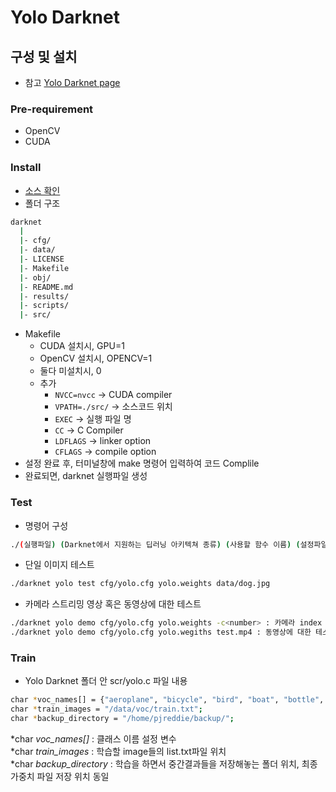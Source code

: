 # Yolo Darknet

## 구성 및 설치
- 참고
[Yolo Darknet page](https://pjreddie.com/darknet/yolo/)


### Pre-requirement
- OpenCV
- CUDA

### Install
- [소스 확인](https://github.com/pjreddie/darknet)
- 폴더 구조
```sh
darknet
  |
  |- cfg/
  |- data/
  |- LICENSE
  |- Makefile
  |- obj/
  |- README.md
  |- results/
  |- scripts/ 
  |- src/
```
- Makefile
	- CUDA 설치시, GPU=1
	- OpenCV 설치시, OPENCV=1
	- 둘다 미설치시, 0
	- 추가
		- `NVCC=nvcc`          -> CUDA compiler
		- `VPATH=./src/`       -> 소스코드 위치
		- `EXEC`               -> 실행 파일 명
		- `CC`                 -> C Compiler
		- `LDFLAGS`            -> linker option
		- `CFLAGS`             -> compile option
- 설정 완료 후, 터미널창에 make 명령어 입력하여 코드 Complile
- 완료되면, darknet 실행파일 생성

### Test
- 명령어 구성
```sh
./(실행파일) (Darknet에서 지원하는 딥러닝 아키텍쳐 종류) (사용할 함수 이름) (설정파일) (가중치 파일, weights) (추가옵션)
```

- 단일 이미지 테스트
```sh
./darknet yolo test cfg/yolo.cfg yolo.weights data/dog.jpg
```

- 카메라 스트리밍 영상 혹은 동영상에 대한 테스트
```sh
./darknet yolo demo cfg/yolo.cfg yolo.weights -c<number> : 카메라 index number
./darknet yolo demo cfg/yolo.cfg yolo.wegiths test.mp4 : 동영상에 대한 테스트
```

### Train
- Yolo Darknet 폴더 안 scr/yolo.c 파일 내용
```sh
char *voc_names[] = {"aeroplane", "bicycle", "bird", "boat", "bottle", "bus", "car", "cat", "chair", "cow", "diningtable", "dog", "horse", "motorbike", "person", "pottedplant", "sheep", "sofa", "train", "tvmonitor"};
char *train_images = "/data/voc/train.txt";
char *backup_directory = "/home/pjreddie/backup/";
```

*char *voc_names[]* : 클래스 이름 설정 변수 <br>
*char *train_images* : 학습할 image들의 list.txt파일 위치 <br>
*char *backup_directory* : 학습을 하면서 중간결과들을 저장해놓는 폴더 위치, 최종 가중치 파일 저장 위치 동일 <br>




















